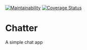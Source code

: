 [![Maintainability](https://api.codeclimate.com/v1/badges/1c22fca0687200bb8e12/maintainability)](https://codeclimate.com/github/aimeedyki/Chatter/maintainability) [![Coverage Status](https://coveralls.io/repos/github/aimeedyki/Chatter/badge.svg)](https://coveralls.io/github/aimeedyki/Chatter)

# Chatter
A simple chat app
